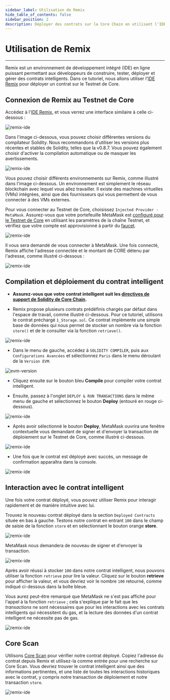 ```yaml
---
sidebar_label: Utilisation de Remix
hide_table_of_contents: false
sidebar_position: 2
description: Déployer des contrats sur la Core Chain en utilisant l'IDE Remix
---
```


# Utilisation de Remix

---

Remix est un environnement de développement intégré (IDE) en ligne puissant permettant aux développeurs de construire, tester, déployer et gérer des contrats intelligents. Dans ce tutoriel, nous allons utiliser l'[IDE Remix](https://remix.ethereum.org/) pour déployer un contrat sur le Testnet de Core.

## Connexion de Remix au Testnet de Core

Accédez à l'[IDE Remix](https://remix.ethereum.org/), et vous verrez une interface similaire à celle ci-dessous :

![remix-ide](../../static/img/remix/remix-1.avif)

Dans l'image ci-dessous, vous pouvez choisir différentes versions du compilateur Solidity. Nous recommandons d'utiliser les versions plus récentes et stables de Solidity, telles que la v0.8.7. Vous pouvez également choisir d'activer la compilation automatique ou de masquer les avertissements.

![remix-ide](../../static/img/remix/remix-2.avif)

Vous pouvez choisir différents environnements sur Remix, comme illustré dans l'image ci-dessous. Un environnement est simplement le réseau blockchain avec lequel vous allez travailler. Il existe des machines virtuelles (VMs) intégrées, ainsi que des fournisseurs qui vous permettent de vous connecter à des VMs externes.

Pour vous connecter au Testnet de Core, choisissez `Injected Provider - MetaMask`. Assurez-vous que votre portefeuille MetaMask est [configuré pour le Testnet de Core](./core-testnet-wallet-config.md) en utilisant les paramètres de la chaîne Testnet, et vérifiez que votre compte est approvisionné à partir du [faucet](https://scan.test.btcs.network/faucet).

![remix-ide](../../static/img/remix/remix-3.avif)

Il vous sera demandé de vous connecter à MetaMask. Une fois connecté, Remix affiche l'adresse connectée et le montant de CORE détenu par l'adresse, comme illustré ci-dessous :

![remix-ide](../../static/img/remix/remix-4.avif)

## Compilation et déploiement du contrat intelligent

- **Assurez-vous que votre contrat intelligent suit les [directives de support de Solidity de Core Chain](./smart-contract-guidelines.md).**

- Remix propose plusieurs contrats prédéfinis chargés par défaut dans l'espace de travail, comme illustré ci-dessous. Pour ce tutoriel, utilisons le contrat préchargé `1_Storage.sol`. Ce contrat implémente une simple base de données qui nous permet de stocker un nombre via la fonction `store()` et de le consulter via la fonction `retrieve()`.

![remix-ide](../../static/img/remix/remix-5.avif)

- Dans le menu de gauche, accédez à `SOLIDITY COMPILER`, puis aux `Configurations Avancées` et sélectionnez `Paris` dans le menu déroulant de la `Version EVM`.

![evm-version](../../static/img/remix/remix-13.png)

- Cliquez ensuite sur le bouton bleu **Compile** pour compiler votre contrat intelligent.

- Ensuite, passez à l'onglet `DEPLOY & RUN TRANSACTIONS` dans le même menu de gauche et sélectionnez le bouton **Deploy** (entouré en rouge ci-dessous).

![remix-ide](../../static/img/remix/remix-6.avif)

- Après avoir sélectionné le bouton **Deploy**, MetaMask ouvrira une fenêtre contextuelle vous demandant de signer et d'envoyer la transaction de déploiement sur le Testnet de Core, comme illustré ci-dessous.

![remix-ide](../../static/img/remix/remix-7.png)

- Une fois que le contrat est déployé avec succès, un message de confirmation apparaîtra dans la console.

![remix-ide](../../static/img/remix/remix-8.avif)

## Interaction avec le contrat intelligent

Une fois votre contrat déployé, vous pouvez utiliser Remix pour interagir rapidement et de manière intuitive avec lui.

Trouvez le nouveau contrat déployé dans la section `Deployed Contracts` située en bas à gauche. Testons notre contrat en entrant `100` dans le champ de saisie de la fonction `store` et en sélectionnant le bouton orange **store**.

![remix-ide](../../static/img/remix/remix-9.avif)

MetaMask nous demandera de nouveau de signer et d'envoyer la transaction.

![remix-ide](../../static/img/remix/remix-10.png)

Après avoir réussi à stocker `100` dans notre contrat intelligent, nous pouvons utiliser la fonction `retrieve` pour lire la valeur. Cliquez sur le bouton **retrieve** pour afficher la valeur, et vous devriez voir le nombre `100` retourné, comme indiqué ci-dessous dans la boîte bleue.

Vous aurez peut-être remarqué que MetaMask ne s'est pas affiché pour l'appel à la fonction `retrieve` ; cela s'explique par le fait que les _transactions_ ne sont nécessaires que pour les interactions avec les contrats intelligents qui nécessitent du gas, et la lecture des données d'un contrat intelligent ne nécessite pas de gas.

![remix-ide](../../static/img/remix/remix-11.avif)

## Core Scan

Utilisons [Core Scan](https://scan.test.btcs.network/) pour vérifier notre contrat déployé. Copiez l'adresse du contrat depuis Remix et utilisez-la comme entrée pour une recherche sur Core Scan. Vous devriez trouver le contrat intelligent ainsi que des informations pertinentes, et une liste de toutes les interactions historiques avec le contrat, y compris notre transaction de déploiement et notre transaction `store`.

![remix-ide](../../static/img/remix/remix-12.avif)
